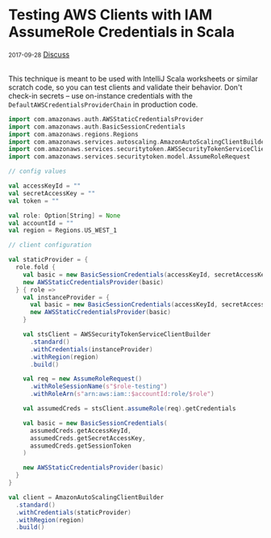 # Testing AWS Clients with IAM AssumeRole Credentials in Scala

<div class="meta">
  <span class="date"><small>2017-09-28</small></span>
  <span class="discuss"><a class="github-button" href="https://github.com/copperlight/copperlight.github.io/issues" data-icon="octicon-issue-opened" aria-label="Discuss copperlight/copperlight.github.io on GitHub">Discuss</a></span>
</div><br/>

This technique is meant to be used with IntelliJ Scala worksheets or similar scratch code, so you
can test clients and validate their behavior. Don't check-in secrets – use on-instance credentials
with the `DefaultAWSCredentialsProviderChain` in production code.

```scala
import com.amazonaws.auth.AWSStaticCredentialsProvider
import com.amazonaws.auth.BasicSessionCredentials
import com.amazonaws.regions.Regions
import com.amazonaws.services.autoscaling.AmazonAutoScalingClientBuilder
import com.amazonaws.services.securitytoken.AWSSecurityTokenServiceClientBuilder
import com.amazonaws.services.securitytoken.model.AssumeRoleRequest

// config values

val accessKeyId = ""
val secretAccessKey = ""
val token = ""

val role: Option[String] = None
val accountId = ""
val region = Regions.US_WEST_1

// client configuration

val staticProvider = {
  role.fold {
    val basic = new BasicSessionCredentials(accessKeyId, secretAccessKey, token)
    new AWSStaticCredentialsProvider(basic)
  } { role =>
    val instanceProvider = {
      val basic = new BasicSessionCredentials(accessKeyId, secretAccessKey, token)
      new AWSStaticCredentialsProvider(basic)
    }

    val stsClient = AWSSecurityTokenServiceClientBuilder
      .standard()
      .withCredentials(instanceProvider)
      .withRegion(region)
      .build()

    val req = new AssumeRoleRequest()
      .withRoleSessionName(s"$role-testing")
      .withRoleArn(s"arn:aws:iam::$accountId:role/$role")

    val assumedCreds = stsClient.assumeRole(req).getCredentials

    val basic = new BasicSessionCredentials(
      assumedCreds.getAccessKeyId,
      assumedCreds.getSecretAccessKey,
      assumedCreds.getSessionToken
    )

    new AWSStaticCredentialsProvider(basic)
  }
}

val client = AmazonAutoScalingClientBuilder
  .standard()
  .withCredentials(staticProvider)
  .withRegion(region)
  .build()
```
